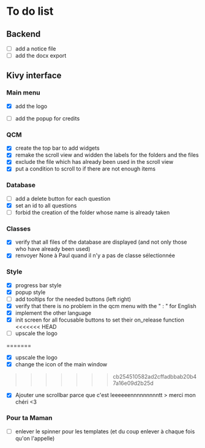 # To do list

## Backend

- [ ] add a notice file
- [ ] add the docx export

## Kivy interface

### Main menu

- [x] add the logo
- [ ] add the popup for credits


### QCM

- [x] create the top bar to add widgets
- [x] remake the scroll view and widden the labels for the folders and the files
- [x] exclude the file which has already been used in the scroll view
- [x] put a condition to scroll to if there are not enough items

### Database

- [ ] add a delete button for each question
- [x] set an id to all questions
- [ ] forbid the creation of the folder whose name is already taken

### Classes

- [x] verify that all files of the database are displayed (and not only those who have already been used)
- [x] renvoyer None à Paul quand il n'y a pas de classe sélectionnée

### Style 

- [x] progress bar style
- [x] popup style
- [ ] add tooltips for the needed buttons (left right)
- [x] verify that there is no problem in the qcm menu with the " : " for English
- [x] implement the other language
- [x] init screen for all focusable buttons to set their on_release function
<<<<<<< HEAD
- [ ] upscale the logo

=======
- [x] upscale the logo
- [x] change the icon of the main window
>>>>>>> cb254510582ad2cffadbbab20b47a16e09d2b25d
- [x] Ajouter une scrollbar parce que c'est leeeeeennnnnnnnntt > merci mon chéri <3

### Pour ta Maman

- [ ] enlever le spinner pour les templates (et du coup enlever à chaque fois qu'on l'appelle)